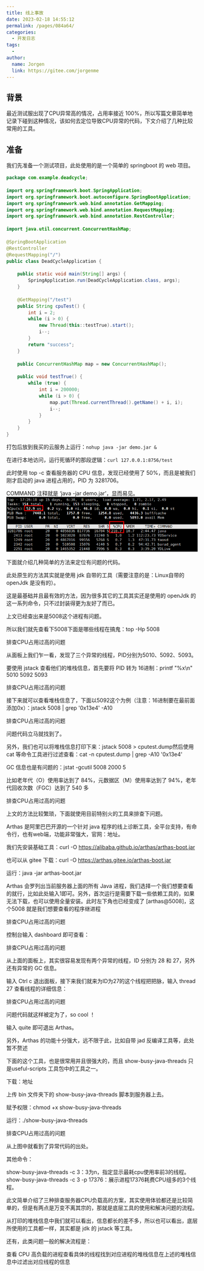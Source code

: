 ```yaml
---
title: 线上事故
date: 2023-02-18 14:55:12
permalink: /pages/084a64/
categories:
  - 开发日志
tags:
  - 
author: 
  name: Jorgen
  link: https://gitee.com/jorgenme
---
```

## 背景
最近测试服出现了CPU异常高的情况，占用率接近 100%，所以写篇文章简单地记录下碰到这种情况，该如何去定位导致CPU异常的代码，下文介绍了几种比较常用的工具。


## 准备
我们先准备一个测试项目，此处使用的是一个简单的 springboot 的 web 项目。
```java
package com.example.deadcycle;

import org.springframework.boot.SpringApplication;
import org.springframework.boot.autoconfigure.SpringBootApplication;
import org.springframework.web.bind.annotation.GetMapping;
import org.springframework.web.bind.annotation.RequestMapping;
import org.springframework.web.bind.annotation.RestController;

import java.util.concurrent.ConcurrentHashMap;

@SpringBootApplication
@RestController
@RequestMapping("/")
public class DeadCycleApplication {

    public static void main(String[] args) {
        SpringApplication.run(DeadCycleApplication.class, args);
    }

    @GetMapping("/test")
    public String cpuTest() {
        int i = 2;
        while (i > 0) {
            new Thread(this::testTrue).start();
            i--;
        }
        return "success";
    }

    public ConcurrentHashMap map = new ConcurrentHashMap();

    public void testTrue() {
        while (true) {
            int i = 200000;
            while (i > 0) {
                map.put(Thread.currentThread().getName() + i, i);
                i--;
            }
        }
    }
}

```

打包后放到我买的云服务上运行：`nohup java -jar demo.jar &`

在进行本地访问，运行死循环的那段逻辑：`curl 127.0.0.1:8756/test`

此时使用 top -c 查看服务器的 CPU 信息，发现已经使用了 50%，而且是被我们刚才启动的 java 进程占用的，PID 为 3281706。

COMMAND 注释就是 ‘java -jar demo.jar’，显而易见。
![demo](/dev/240/1.png)
 

下面就介绍几种简单的方法来定位有问题的代码。

此处原生的方法其实就是使用 jdk 自带的工具（需要注意的是：Linux自带的 openJdk 是没有的）。

这是最基础并且最有效的方法，因为很多其它的工具其实还是使用的 openJdk 的这一系列命令，只不过封装得更为友好了而已。

上文已经查出来是5008这个进程有问题。

所以我们就先查看下5008下面是哪些线程在搞鬼：top -Hp 5008

排查CPU占用过高的问题
 

从面板上我们乍一看，发现了三个异常的线程，PID分别为5010、5092、5093。

要使用 jstack 查看他们的堆栈信息，首先要将 PID 转为 16进制：printf "%x\n" 5010 5092 5093

排查CPU占用过高的问题
 

接下来就可以查看堆栈信息了，下面以5092这个为例（注意：16进制要在最前面添加0x）：jstack 5008 | grep '0x13e4' -A10

排查CPU占用过高的问题
 

问题代码立马就找到了。

另外，我们也可以将堆栈信息打印下来：jstack 5008 > cputest.dump然后使用 cat 等命令工具进行过滤查看：cat -n cputest.dump | grep -A10 '0x13e4'

GC 信息也是有问题的：jstat -gcutil 5008 2000 5

比如老年代（O）使用率达到了 84%，元数据区（M）使用率达到了 94%，老年代回收次数（FGC）达到了 540 多

排查CPU占用过高的问题
 

上文的方法比较繁琐，下面就使用目前特别火的工具来排查下问题。

Arthas 是阿里巴巴开源的一个针对 java 程序的线上诊断工具，全平台支持，有命令行，也有web端，功能非常强大，官网：地址。

我们先安装基础工具：curl -O https://alibaba.github.io/arthas/arthas-boot.jar

也可以从 gitee 下载：curl -O https://arthas.gitee.io/arthas-boot.jar

运行：java -jar arthas-boot.jar

Arthas 会罗列出当前服务器上面的所有 Java 进程，我们选择一个我们想要查看的就行，比如此处输入1即可。另外，首次运行是需要下载一些依赖工具的，如果无法下载，也可以使用全量安装。此时左下角也已经变成了 [arthas@5008]，这个5008 就是我们想要查看的程序继进程

排查CPU占用过高的问题
 

控制台输入 dashboard 即可查看：

排查CPU占用过高的问题
 

从上面的面板上，其实很容易发现有两个异常的线程，ID 分别为 28 和 27，另外还有异常的 GC 信息。

输入 Ctrl c 退出面板，接下来我们就来为ID为27的这个线程把把脉，输入 thread 27 查看线程的详细信息：

排查CPU占用过高的问题
 

问题代码就这样被定为了，so cool ！

输入 quite 即可退出 Arthas。

另外，Arthas 的功能十分强大，远不限于此，比如自带 jad 反编译工具等，此处暂不赘述

下面的这个工具，也是很常用并且很强大的，而且 show-busy-java-threads 只是useful-scripts 工具包中的工具之一。

下载：地址

上传 bin 文件夹下的 show-busy-java-threads 脚本到服务器上去。

赋予权限：chmod +x show-busy-java-threads

运行：./show-busy-java-threads

排查CPU占用过高的问题
 

从上图中就看到了异常代码的出处。

其他命令：

show-busy-java-threads -c 3：3为n，指定显示最耗cpu使用率前3的线程。show-busy-java-threads -c 3 -p 17376：展示进程17376耗费CPU组多的3个线程。

此文简单介绍了三种排查服务器CPU负载高的方案，其实使用体验都还是比较简单的，但是有两点是万变不离其宗的，那就是底层工具的使用和解决问题的流程。

从打印的堆栈信息中我们就可以看出，信息都长的差不多，所以也可以看出，底层所使用的工具都一样，其实都是 jdk 的 jstack 等工具。

还有，此类问题一般的解决流程是：

查看 CPU 高负载的进程查看具体的线程找到对应进程的堆栈信息在上述的堆栈信息中过滤出对应线程的信息